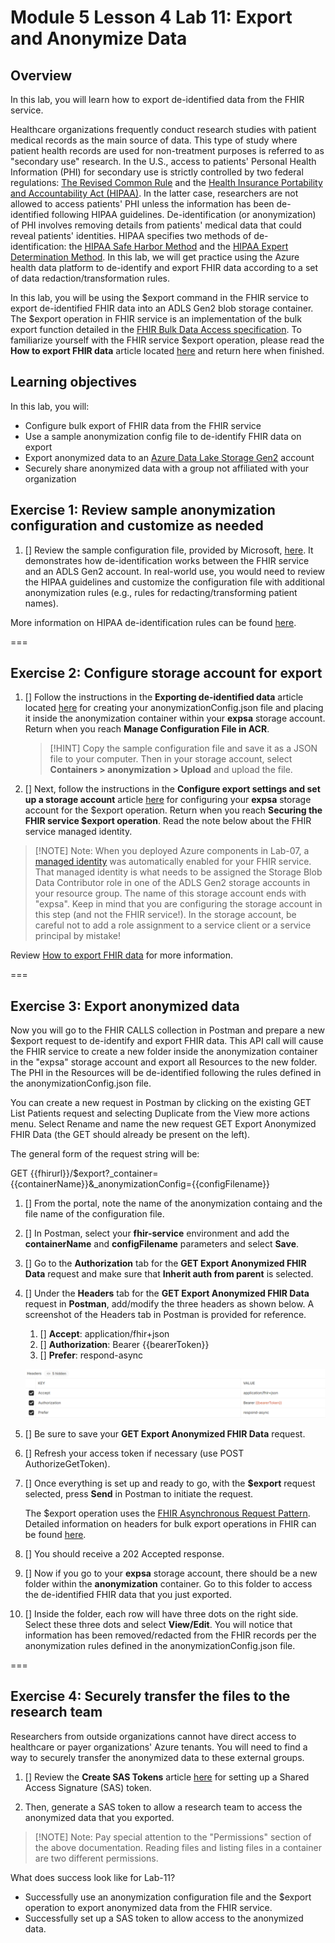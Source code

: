 # Module 5 Lesson 4 Lab 11: Export and Anonymize Data

## Overview

In this lab, you will learn how to export de-identified data from the FHIR service.

Healthcare organizations frequently conduct research studies with patient medical records as the main source of data. This type of study where patient health records are used for non-treatment purposes is referred to as "secondary use" research. In the U.S., access to patients' Personal Health Information (PHI) for secondary use is strictly controlled by two federal regulations: [The Revised Common Rule](https://www.hhs.gov/ohrp/regulations-and-policy/regulations/finalized-revisions-common-rule/index.html) and the [Health Insurance Portability and Accountability Act (HIPAA)](https://www.cdc.gov/phlp/publications/topic/hipaa.html#:~:text=The%20Health%20Insurance%20Portability%20and,the%20patient's%20consent%20or%20knowledge.). In the latter case, researchers are not allowed to access patients' PHI unless the information has been de-identified following HIPAA guidelines. De-identification (or anonymization) of PHI involves removing details from patients' medical data that could reveal patients' identities. HIPAA specifies two methods of de- identification: the [HIPAA Safe Harbor Method](https://www.hhs.gov/hipaa/for-professionals/privacy/special-topics/de-identification/index.html#safeharborguidance) and the [HIPAA Expert Determination Method](https://www.hhs.gov/hipaa/for-professionals/privacy/special-topics/de-identification/index.html#guidancedetermination). In this lab, we will get practice using the Azure health data platform to de-identify and export FHIR data according to a set of data redaction/transformation rules.

In this lab, you will be using the \$export command in the FHIR service to export de-identified FHIR data into an ADLS Gen2 blob storage container. The \$export operation in FHIR service is an implementation of the bulk export function detailed in the [FHIR Bulk Data Access specification](https://hl7.org/fhir/uv/bulkdata/export/index.html). To familiarize yourself with the FHIR service \$export operation, please read the **How to export FHIR data** article located [here](https://docs.microsoft.com/en-us/azure/healthcare-apis/fhir/export-data) and return here when finished.

## Learning objectives

In this lab, you will:

-   Configure bulk export of FHIR data from the FHIR service
-   Use a sample anonymization config file to de-identify FHIR data on export
-   Export anonymized data to an [Azure Data Lake Storage
    Gen2](https://docs.microsoft.com/azure/storage/blobs/data-lake-storage-introduction)
    account
-   Securely share anonymized data with a group not affiliated with your
    organization


## Exercise 1: Review sample anonymization configuration and customize as needed

1. [] Review the sample configuration file, provided by Microsoft, [here](https://docs.microsoft.com/en-us/azure/healthcare-apis/fhir/de-identified-export#configuration-file). It demonstrates how de-identification works between the FHIR service and an ADLS Gen2 account. In real-world use, you would need to review the HIPAA guidelines and customize the configuration file with additional anonymization rules (e.g., rules for redacting/transforming patient names).

More information on HIPAA de-identification rules can be found [here](https://www.hhs.gov/hipaa/for-professionals/privacy/special-topics/de-identification/index.html).

===

## Exercise 2: Configure storage account for export

1. [] Follow the instructions in the **Exporting de-identified data** article located [here](https://docs.microsoft.com/en-us/azure/healthcare-apis/fhir/de-identified-export) for creating your anonymizationConfig.json file and placing it inside the anonymization container within your **expsa** storage account. Return when you reach **Manage Configuration File in ACR**.

    > [!HINT] Copy the sample configuration file and save it as a JSON file to your computer. Then in your storage account, select **Containers > anonymization > Upload** and upload the file.

2. [] Next, follow the instructions in the **Configure export settings and set up a storage account** article [here](https://docs.microsoft.com/en-us/azure/healthcare-apis/fhir/configure-export-data) for configuring your **expsa** storage account for the \$export operation. Return when you reach **Securing the FHIR service $export operation**. Read the note below about the FHIR service managed identity.

> [!NOTE] Note: When you deployed Azure components in Lab-07, a [managed identity](https://docs.microsoft.com/en-us/azure/active-directory/managed-identities-azure-resources/overview) was automatically enabled for your FHIR service. That managed identity is what needs to be assigned the Storage Blob Data Contributor role in one of the ADLS Gen2 storage accounts in your resource group. The name of this storage account ends with "expsa". Keep in mind that you are configuring the storage account in this step (and not the FHIR service!). In the storage account, be careful not to add a role assignment to a service client or a service principal by mistake!

Review [How to export FHIR data](https://docs.microsoft.com/en-us/azure/healthcare-apis/fhir/export-data) for more information.

===

## Exercise 3: Export anonymized data

Now you will go to the FHIR CALLS collection in Postman and prepare a new \$export request to de-identify and export FHIR data. This API call will cause the FHIR service to create a new folder inside the anonymization container in the "expsa" storage account and export all Resources to the new folder. The PHI in the Resources will be de-identified following the rules defined in the anonymizationConfig.json file.

You can create a new request in Postman by clicking on the existing GET List Patients request and selecting Duplicate from the View more actions menu. Select Rename and name the new request GET Export Anonymized FHIR Data (the GET should already be present on the left).

The general form of the request string will be:

GET {{fhirurl}}/\$export?_container={{containerName}}&_anonymizationConfig={{configFilename}}

1. [] From the portal, note the name of the anonymization containg and the file name of the configuration file.

1. [] In Postman, select your **fhir-service** environment and add the **containerName** and **configFilename** parameters and select **Save**.

1. [] Go to the **Authorization** tab for the **GET Export Anonymized FHIR Data** request and make sure that **Inherit auth from parent** is selected.

1. [] Under the **Headers** tab for the **GET Export Anonymized FHIR Data** request in **Postman**, add/modify the three headers as shown below. A screenshot of the Headers tab in Postman is provided for reference.
    1. [] **Accept**: application/fhir+json
    1. [] **Authorization**: Bearer {{bearerToken}}
    1. [] **Prefer**: respond-async

    ![export-header](./IMAGES/Lab11/L11P1.png)

1. [] Be sure to save your **GET Export Anonymized FHIR Data** request.

1. [] Refresh your access token if necessary (use POST AuthorizeGetToken).

1. [] Once everything is set up and ready to go, with the **\$export** request selected, press **Send** in Postman to initiate the request.

    The \$export operation uses the [FHIR Asynchronous Request Pattern](https://hl7.org/fhir/R4/async.html). Detailed information on headers for bulk export operations in FHIR can be found [here](https://hl7.org/Fhir/uv/bulkdata/export/index.html#headers).

1. [] You should receive a 202 Accepted response.

1. [] Now if you go to your **expsa** storage account, there should be a new folder within the **anonymization** container. Go to this folder to access the de-identified FHIR data that you just exported. 

1. [] Inside the folder, each row will have three dots on the right side. Select these three dots and select **View/Edit**. You will notice that information has been removed/redacted from the FHIR records per the anonymization rules defined in the anonymizationConfig.json file.

===

## Exercise 4: Securely transfer the files to the research team

Researchers from outside organizations cannot have direct access to healthcare or payer organizations' Azure tenants. You will need to find a way to securely transfer the anonymized data to these external groups.

1. [] Review the **Create SAS Tokens** article [here](https://docs.microsoft.com/en-us/azure/cognitive-services/translator/document-translation/create-sas-tokens?tabs=Containers) for setting up a Shared Access Signature (SAS) token. 

1. Then, generate a SAS token to allow a research team to access the anonymized data that you exported.

> [!NOTE] Note: Pay special attention to the "Permissions" section of the above documentation. Reading files and listing files in a container are two different permissions.

What does success look like for Lab-11?

-   Successfully use an anonymization configuration file and the \$export operation to export anonymized data from the FHIR service.
-   Successfully set up a SAS token to allow access to the anonymized data.

